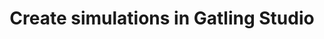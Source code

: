 ---
title: Create simulations in Gatling Studio
menutitle: Create simulations in Studio
lead: Learn how to create and run your first load test with Gatling Studio
description: Step-by-step guide to creating and running your first load test with Gatling Studio.
private: true
---